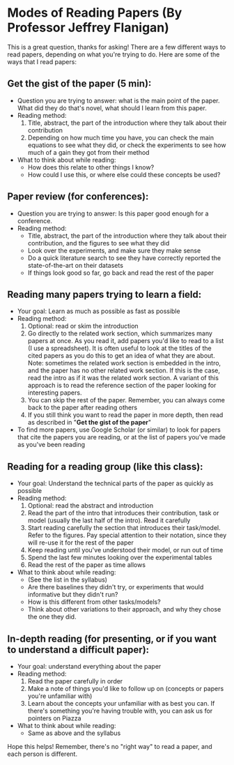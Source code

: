 # Modes of Reading Papers (By Professor Jeffrey Flanigan)

This is a great question, thanks for asking! There are a few different ways to read papers, depending on what you're trying to do. Here are some of the ways that I read papers:

## Get the gist of the paper (5 min):

-   Question you are trying to answer: what is the main point of the paper. What did they do that's novel, what should I learn from this paper.
-   Reading method:
    1.  Title, abstract, the part of the introduction where they talk about their contribution
    2.  Depending on how much time you have, you can check the main equations to see what they did, or check the experiments to see how much of a gain they got from their method
-   What to think about while reading:
    -   How does this relate to other things I know?
    -   How could I use this, or where else could these concepts be used?

## Paper review (for conferences):

-   Question you are trying to answer: Is this paper good enough for a conference.
-   Reading method:
    -   Title, abstract, the part of the introduction where they talk about their contribution, and the figures to see what they did
    -   Look over the experiments, and make sure they make sense
    -   Do a quick literature search to see they have correctly reported the state-of-the-art on their datasets
    -   If things look good so far, go back and read the rest of the paper

## Reading many papers trying to learn a field:

-   Your goal: Learn as much as possible as fast as possible
-   Reading method:
    1.  Optional: read or skim the introduction
    2.  Go directly to the related work section, which summarizes many papers at once. As you read it, add papers you'd like to read to a list (I use a spreadsheet). It is often useful to look at the titles of the cited papers as you do this to get an idea of what they are about. Note: sometimes the related work section is embedded in the intro, and the paper has no other related work section. If this is the case, read the intro as if it was the related work section. A variant of this approach is to read the reference section of the paper looking for interesting papers.
    3.  You can skip the rest of the paper. Remember, you can always come back to the paper after reading others
    4.  If you still think you want to read the paper in more depth, then read as described in "**Get the gist of the paper**"
-   To find more papers, use Google Scholar (or similar) to look for papers that cite the papers you are reading, or at the list of papers you've made as you've been reading

## Reading for a reading group (like this class):

-   Your goal: Understand the technical parts of the paper as quickly as possible
-   Reading method:
    1.  Optional: read the abstract and introduction
    2.  Read the part of the intro that introduces their contribution, task or model (usually the last half of the intro). Read it carefully
    3.  Start reading carefully the section that introduces their task/model. Refer to the figures. Pay special attention to their notation, since they will re-use it for the rest of the paper
    4.  Keep reading until you've understood their model, or run out of time
    5.  Spend the last few minutes looking over the experimental tables
    6.  Read the rest of the paper as time allows
-   What to think about while reading:
    -   (See the list in the syllabus)
    -   Are there baselines they didn't try, or experiments that would informative but they didn't run?
    -   How is this different from other tasks/models?
    -   Think about other variations to their approach, and why they chose the one they did.

## In-depth reading (for presenting, or if you want to understand a difficult paper):

-   Your goal: understand everything about the paper
-   Reading method:
    1.  Read the paper carefully in order
    2.  Make a note of things you'd like to follow up on (concepts or papers you're unfamiliar with)
    3.  Learn about the concepts your unfamiliar with as best you can. If there's something you're having trouble with, you can ask us for pointers on Piazza
-   What to think about while reading:
    -   Same as above and the syllabus

Hope this helps! Remember, there's no "right way" to read a paper, and each person is different.